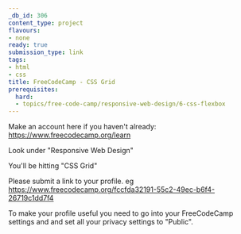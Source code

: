 ```yaml
---
_db_id: 306
content_type: project
flavours:
- none
ready: true
submission_type: link
tags:
- html
- css
title: FreeCodeCamp - CSS Grid
prerequisites:
  hard:
  - topics/free-code-camp/responsive-web-design/6-css-flexbox
---
```


Make an account here if you haven't already: https://www.freecodecamp.org/learn

Look under "Responsive Web Design"

You'll be hitting "CSS Grid"

Please submit a link to your profile. eg https://www.freecodecamp.org/fccfda32191-55c2-49ec-b6f4-26719c1dd7f4

To make your profile useful you need to go into your FreeCodeCamp settings and and set all your privacy settings to "Public".